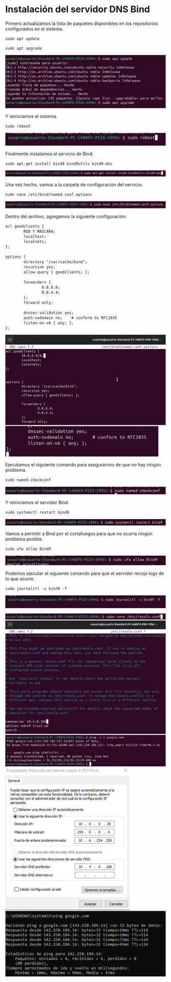 # Instalación del servidor DNS Bind

Primero actualizamos la lista de paquetes disponibles en los repositorios configurados en el sistema.

```
sudo apt update
```

```
sudo apt upgrade
```

![](/Tema2/img/Screenshot_1.png)

Y reiniciamos el sistema.

```
sudo reboot
```

![](/Tema2/img/Screenshot_2.png)

Finalmente instalamos el servicio de Bind.

```
sudo apt-get install bind9 bind9utils bind9-doc
```

![](/Tema2/img/Screenshot_3.png)

Una vez hecho, vamos a la carpeta de configuración del servicio.

```
sudo nano /etc/bind/named.conf.options
```

![](/Tema2/img/Screenshot_4.png)

Dentro del archivo, agregamos la siguiente configuración:

```
acl goodclients {
        RED Y MÁSCARA;
        localhost;
        localnets;
};

options {
        directory "/var/cache/bind";
        recursion yes;
        allow-query { goodclients; };

        forwarders {
                8.8.8.8;
                8.8.4.4;
        };
        forward only;

        dnssec-validation yes;
        auth-nxdomain no;    # conform to RFC1035
        listen-on-v6 { any; };
};
```

![](/Tema2/img/Screenshot_5.png)
![](/Tema2/img/Screenshot_6.png)

Ejecutamos el siguiente comando para asegurarnos de que no hay ningún problema.

```
sudo named-checkconf
```

![](/Tema2/img/Screenshot_7.png)

Y reiniciamos el servidor Bind.

```
sudo systemctl restart bind9
```

![](/Tema2/img/Screenshot_8.png)

Vamos a permitir a Bind por el cortafuegos para que no ocurra ningún problema posible.

```
sudo ufw allow Bind9
```

![](/Tema2/img/Screenshot_9.png)

Podemos ejecutar el siguiente comando para que el servidor recoja logs de lo que ocurre.

```
sudo journalctl -u bind9 -f
```

![](/Tema2/img/Screenshot_10.png)



![](/Tema2/img/Screenshot_11.png)
![](/Tema2/img/Screenshot_12.png)
![](/Tema2/img/Screenshot_13.png)
![](/Tema2/img/Screenshot_14.png)
![](/Tema2/img/Screenshot_15.png)

